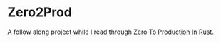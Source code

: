 # Zero2Prod

A follow along project while I read through [Zero To Production In Rust](https://www.zero2prod.com/).
